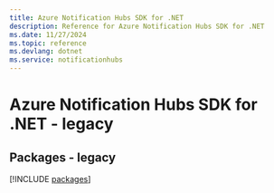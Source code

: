 ```yaml
---
title: Azure Notification Hubs SDK for .NET
description: Reference for Azure Notification Hubs SDK for .NET
ms.date: 11/27/2024
ms.topic: reference
ms.devlang: dotnet
ms.service: notificationhubs
---
```

# Azure Notification Hubs SDK for .NET - legacy
## Packages - legacy
[!INCLUDE [packages](notification-hubs-index.md)]